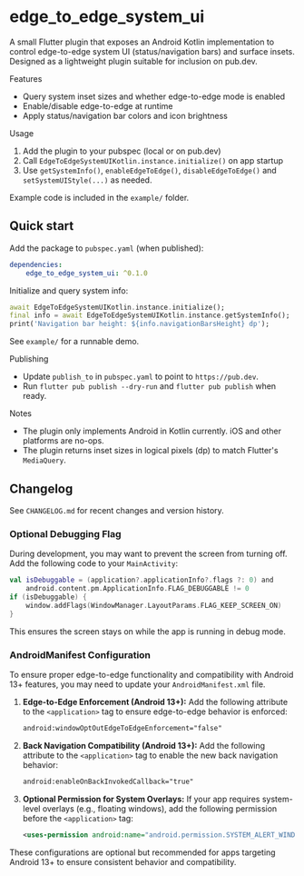 # edge_to_edge_system_ui

A small Flutter plugin that exposes an Android Kotlin implementation to control edge-to-edge system UI (status/navigation bars) and surface insets. Designed as a lightweight plugin suitable for inclusion on pub.dev.

Features
- Query system inset sizes and whether edge-to-edge mode is enabled
- Enable/disable edge-to-edge at runtime
- Apply status/navigation bar colors and icon brightness

Usage
1. Add the plugin to your pubspec (local or on pub.dev)
2. Call `EdgeToEdgeSystemUIKotlin.instance.initialize()` on app startup
3. Use `getSystemInfo()`, `enableEdgeToEdge()`, `disableEdgeToEdge()` and `setSystemUIStyle(...)` as needed.

Example code is included in the `example/` folder.

Quick start
-----------

Add the package to `pubspec.yaml` (when published):

```yaml
dependencies:
	edge_to_edge_system_ui: ^0.1.0
```

Initialize and query system info:

```dart
await EdgeToEdgeSystemUIKotlin.instance.initialize();
final info = await EdgeToEdgeSystemUIKotlin.instance.getSystemInfo();
print('Navigation bar height: ${info.navigationBarsHeight} dp');
```

See `example/` for a runnable demo.

Publishing
- Update `publish_to` in `pubspec.yaml` to point to `https://pub.dev`.
- Run `flutter pub publish --dry-run` and `flutter pub publish` when ready.

Notes
- The plugin only implements Android in Kotlin currently. iOS and other platforms are no-ops.
- The plugin returns inset sizes in logical pixels (dp) to match Flutter's `MediaQuery`.

Changelog
---------

See `CHANGELOG.md` for recent changes and version history.

### Optional Debugging Flag

During development, you may want to prevent the screen from turning off. Add the following code to your `MainActivity`:

```kotlin
val isDebuggable = (application?.applicationInfo?.flags ?: 0) and
    android.content.pm.ApplicationInfo.FLAG_DEBUGGABLE != 0
if (isDebuggable) {
    window.addFlags(WindowManager.LayoutParams.FLAG_KEEP_SCREEN_ON)
}
```

This ensures the screen stays on while the app is running in debug mode.

### AndroidManifest Configuration

To ensure proper edge-to-edge functionality and compatibility with Android 13+ features, you may need to update your `AndroidManifest.xml` file.

1. **Edge-to-Edge Enforcement (Android 13+):**
   Add the following attribute to the `<application>` tag to ensure edge-to-edge behavior is enforced:
   ```xml
   android:windowOptOutEdgeToEdgeEnforcement="false"
   ```

2. **Back Navigation Compatibility (Android 13+):**
   Add the following attribute to the `<application>` tag to enable the new back navigation behavior:
   ```xml
   android:enableOnBackInvokedCallback="true"
   ```

3. **Optional Permission for System Overlays:**
   If your app requires system-level overlays (e.g., floating windows), add the following permission before the `<application>` tag:
   ```xml
   <uses-permission android:name="android.permission.SYSTEM_ALERT_WINDOW" />
   ```

These configurations are optional but recommended for apps targeting Android 13+ to ensure consistent behavior and compatibility.

